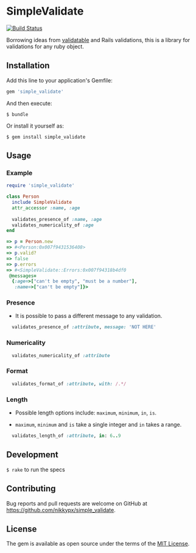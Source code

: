 # SimpleValidate

[![Build Status](https://travis-ci.org/nikkypx/simple_validate.svg?branch=master)](https://travis-ci.org/nikkypx/simple_validate)

Borrowing ideas from [validatable](https://github.com/jnunemaker/validatable) and Rails validations, this is a library for validations for any ruby object.

## Installation

Add this line to your application's Gemfile:

```ruby
gem 'simple_validate'
```

And then execute:

    $ bundle

Or install it yourself as:

    $ gem install simple_validate

## Usage

### Example

```ruby
require 'simple_validate'

class Person
  include SimpleValidate
  attr_accessor :name, :age
  
  validates_presence_of :name, :age
  validates_numericality_of :age
end

=> p = Person.new
=> #<Person:0x007f9431536408>
=> p.valid?
=> false
=> p.errors
=> #<SimpleValidate::Errors:0x007f94318b4df0
 @messages=
  {:age=>["can't be empty", "must be a number"],
   :name=>["can't be empty"]}>
```

### Presence

* It is possible to pass a different message to any validation.

```ruby
  validates_presence_of :attribute, message: 'NOT HERE'
```

### Numericality

```ruby
  validates_numericality_of :attribute
```

### Format

```ruby
  validates_format_of :attribute, with: /.*/
```

### Length

* Possible length options include: `maximum`, `minimum`, `in`, `is`.

* `maximum`, `minimum` and `is` take a single integer and `in` takes a range.

```ruby
  validates_length_of :attribute, in: 6..9
```

## Development

`$ rake` to run the specs

## Contributing

Bug reports and pull requests are welcome on GitHub at https://github.com/nikkypx/simple_validate.


## License

The gem is available as open source under the terms of the [MIT License](http://opensource.org/licenses/MIT).

